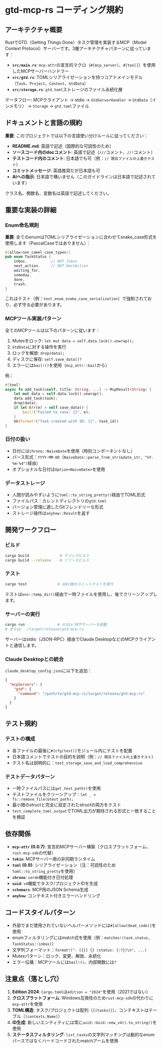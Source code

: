 # gtd-mcp-rs コーディング規約

## アーキテクチャ概要

RustでGTD（Getting Things Done）タスク管理を実装するMCP（Model Context Protocol）サーバーです。3層アーキテクチャパターンに従っています：

- **`src/main.rs`**: `mcp-attr`の宣言的マクロ（`#[mcp_server]`、`#[tool]`）を使用したMCPサーバーハンドラー
- **`src/gtd.rs`**: TOMLシリアライゼーションを持つコアドメインモデル（`Task`、`Project`、`Context`、`GtdData`）
- **`src/storage.rs`**: `gtd.toml`ストレージのファイル永続化層

データフロー: MCPクライアント → stdio → `GtdServerHandler` → `GtdData`（インメモリ） → `Storage` → `gtd.toml`ファイル

## ドキュメントと言語の規約

**重要**: このプロジェクトでは以下の言語使い分けルールに従ってください：

- **README.md**: 英語で記述（国際的な可読性のため）
- **ソースコード内のdocコメント**: 英語で記述（`///`コメント、`//!`コメント）
- **テストコード内のコメント**: 日本語でも可（例：`// 既存ファイルの上書きテスト`）
- **コミットメッセージ**: 英語推奨だが日本語も可
- **AIへの指示**: 日本語で構いません（このガイドラインは日本語で記述されています）

クラス名、関数名、変数名は英語で記述してください。

## 重要な実装の詳細

### Enum命名規則
**重要**: 全てのenumはTOMLシリアライゼーションに合わせてsnake_case形式を使用します（PascalCaseではありません）：
```rust
#[allow(non_camel_case_types)]
pub enum TaskStatus {
    inbox,           // NOT Inbox
    next_action,     // NOT NextAction
    waiting_for,
    someday,
    done,
    trash,
}
```
これはテスト（例：`test_enum_snake_case_serialization`）で強制されており、必ず守る必要があります。

### MCPツール実装パターン
全てのMCPツールは以下のパターンに従います：
1. Mutexをロック: `let mut data = self.data.lock().unwrap();`
2. `GtdData`に対する操作を実行
3. ロックを解放: `drop(data);`
4. ディスクに保存: `self.save_data()?`
5. エラーには`bail!()`を使用（`mcp_attr::bail`から）

例：
```rust
#[tool]
async fn add_task(&self, title: String, ...) -> McpResult<String> {
    let mut data = self.data.lock().unwrap();
    data.add_task(task);
    drop(data);
    if let Err(e) = self.save_data() {
        bail!("Failed to save: {}", e);
    }
    Ok(format!("Task created with ID: {}", task_id))
}
```

### 日付の扱い
- 日付には`chrono::NaiveDate`を使用（時刻コンポーネントなし）
- パース形式：`YYYY-MM-DD`（`NaiveDate::parse_from_str(&date_str, "%Y-%m-%d")`経由）
- オプショナルな日付は`Option<NaiveDate>`を使用

### データストレージ
- 人間が読みやすいように`toml::to_string_pretty()`経由でTOML形式
- ファイルパス：カレントディレクトリの`gtd.toml`
- バージョン管理に適したGitフレンドリーな形式
- ストレージ操作は`anyhow::Result`を返す

## 開発ワークフロー

### ビルド
```bash
cargo build              # デバッグビルド
cargo build --release    # リリースビルド
```

### テスト
```bash
cargo test              # 全41個のユニットテストを実行
```
テストは`env::temp_dir()`経由で一時ファイルを使用し、後でクリーンアップします。

### サーバーの実行
```bash
cargo run               # stdio MCPサーバーを起動
# または: ./target/release/gtd-mcp-rs
```
サーバーはstdio（JSON-RPC）経由でClaude DesktopなどのMCPクライアントと通信します。

### Claude Desktopとの統合
`claude_desktop_config.json`に以下を追加：
```json
{
  "mcpServers": {
    "gtd": {
      "command": "/path/to/gtd-mcp-rs/target/release/gtd-mcp-rs"
    }
  }
}
```

## テスト規約

### テストの構成
- 各ファイルの最後に`#[cfg(test)]`モジュール内にテストを配置
- 日本語コメントでテストの目的を説明（例：`// 既存ファイルの上書きテスト`）
- テスト名は説明的に：`test_storage_save_and_load_comprehensive`

### テストデータパターン
- 一時ファイルパスには`get_test_path()`を使用
- テストファイルをクリーンアップ：`let _ = fs::remove_file(&test_path);`
- 最小限のstructと完全に設定されたstructの両方をテスト
- `test_complete_toml_output`でTOML出力が期待される形式と一致することを検証

## 依存関係

- **`mcp-attr` (0.0.7)**: 宣言的MCPサーバー構築（クロスプラットフォーム、`rust-mcp-sdk`の代替）
- **`tokio`**: MCPサーバー用の非同期ランタイム
- **`toml` (0.9)**: シリアライゼーション（注：可読性のため`toml::to_string_pretty`を使用）
- **`chrono`**: `serde`機能付き日付処理
- **`uuid`**: `v4`機能でタスク/プロジェクトIDを生成
- **`schemars`**: MCP用のJSON Schema生成
- **`anyhow`**: コンテキスト付きエラーハンドリング

## コードスタイルパターン

- 外部でまだ使用されていないヘルパーメソッドには`#[allow(dead_code)]`を使用
- enumフィルタリングにはmatch式を使用（例：`matches!(task.status, TaskStatus::inbox)`）
- 文字列フォーマット：`format!("- [{}] {} (status: {:?})\n", ...)`
- Mutexパターン：ロック、変更、解放、永続化
- エラー伝播：MCPツールには`bail!()`、内部関数には`?`

## 注意点（落とし穴）

1. **Edition 2024**: `Cargo.toml`は`edition = "2024"`を使用（2021ではない）
2. **クロスプラットフォーム**: Windows互換性のため`rust-mcp-sdk`の代わりに`mcp-attr`を使用
3. **TOML構造**: タスク/プロジェクトは配列（`[[tasks]]`）、コンテキストはテーブル（`[contexts.Name]`）
4. **ID生成**: 新しいエンティティには常に`uuid::Uuid::new_v4().to_string()`を使用
5. **ステータスフィルタリング**: `list_tasks`の文字列マッチングは動的なenumパースではなくハードコードされたmatchアームを使用
